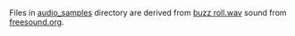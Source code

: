 
Files in [audio_samples](audio_samples) directory are derived from
[buzz roll.wav](https://freesound.org/people/bigjoedrummer/sounds/77305/)
sound from [freesound.org](https://freesound.org/).



